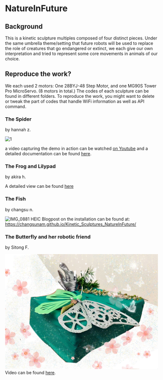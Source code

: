 # NatureInFuture

## Background
This is a kinetic sculpture multiples composed of four distinct pieces. Under the same umbrella theme/setting that future robots will be used to replace the role of creatures that go endangered or extinct, we each give our own interpretation and tried to represent some core movements in animals of our choice.

## Reproduce the work?
We each used 2 motors: One 28BYJ-48 Step Motor, and one MG90S Tower Pro MicroServo. (8 motors in total.)
The codes of each sculpture can be found in different folders. 
To reproduce the work, you might want to delete or tweak the part of codes that handle WiFi information as well as API command.

### The Spider
by hannah z.

<img alt="1" src="https://user-images.githubusercontent.com/83347817/162109072-b0a5e182-c9e4-4afb-ac77-9d338a592992.png" width="350" height="250" />

a video capturing the demo in action can be watched [on Youtube](https://youtu.be/iIokxq5maFs) and a detailed documentation can be found [here](https://hannahz.vercel.app/copycat-embedded-system).

### The Frog and Lilypad
by akira h.

A detailed view can be found [here](https://akihigaki.github.io/kinetic-sculpture.github.io/)


### The Fish
by changsu n.

![IMG_0881 HEIC](https://user-images.githubusercontent.com/25335750/162141755-1e061e1a-a6d8-4678-9bb6-76b2c3578b75.jpg)
Blogpost on the installation can be found at: https://changsunam.github.io/Kinetic_Sculptures_NatureInFuture/

### The Butterfly and her robotic friend
by Sitong F.

![text_display](FENG_butterfly/butterfly.jpg)
Video can be found [here](https://youtu.be/0pLXryBh-gg).
